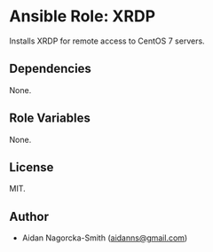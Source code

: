 # Ansible Role: XRDP

Installs XRDP for remote access to CentOS 7 servers.

## Dependencies

None.

## Role Variables

None.

## License

MIT.

## Author

* Aidan Nagorcka-Smith (aidanns@gmail.com)
